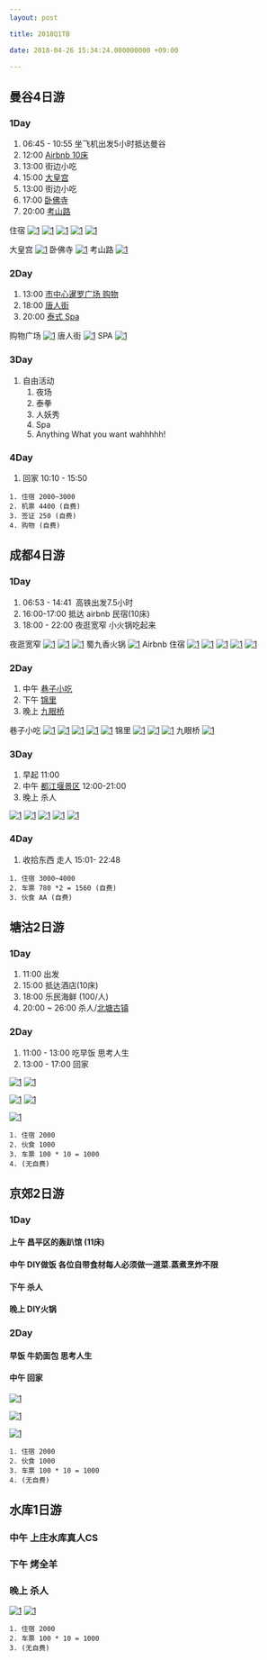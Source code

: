 ```yaml
---
layout: post

title: 2018Q1TB

date: 2018-04-26 15:34:24.000000000 +09:00

---
```


## 曼谷4日游

### 1Day  

1. 06:45 - 10:55 坐飞机出发5小时抵达曼谷
2. 12:00 [Airbnb 10床](https://zh.airbnb.com/rooms/253223?location=%E6%9B%BC%E8%B0%B7&adults=10&children=0&infants=0&guests=10&check_in=2018-04-13&check_out=2018-04-16&s=dZIrEqn8) 
3. 13:00 街边小吃
4. 15:00 [大皇宫](http://www.mafengwo.cn/poi/14375.html)
5. 13:00 街边小吃
6. 17:00 [卧佛寺](http://www.mafengwo.cn/poi/14637.html)
7. 20:00 [考山路](http://www.mafengwo.cn/poi/6017946.html)

住宿
[![1](/assets/2018tb/WX20180325-214428@2x.png)](https://zh.airbnb.com/rooms/253223?location=%E6%9B%BC%E8%B0%B7&adults=10&children=0&infants=0&guests=10&check_in=2018-04-13&check_out=2018-04-16&s=dZIrEqn8)
[![1](/assets/2018tb/WX20180325-214408@2x.png)](https://zh.airbnb.com/rooms/253223?location=%E6%9B%BC%E8%B0%B7&adults=10&children=0&infants=0&guests=10&check_in=2018-04-13&check_out=2018-04-16&s=dZIrEqn8)
[![1](/assets/2018tb/WX20180325-214518@2x.png)](https://zh.airbnb.com/rooms/253223?location=%E6%9B%BC%E8%B0%B7&adults=10&children=0&infants=0&guests=10&check_in=2018-04-13&check_out=2018-04-16&s=dZIrEqn8)
[![1](/assets/2018tb/WX20180325-214447@2x.png)](https://zh.airbnb.com/rooms/253223?location=%E6%9B%BC%E8%B0%B7&adults=10&children=0&infants=0&guests=10&check_in=2018-04-13&check_out=2018-04-16&s=dZIrEqn8)
[![1](/assets/2018tb/WX20180325-214502@2x.png)](https://zh.airbnb.com/rooms/253223?location=%E6%9B%BC%E8%B0%B7&adults=10&children=0&infants=0&guests=10&check_in=2018-04-13&check_out=2018-04-16&s=dZIrEqn8)

大皇宫
[![1](/assets/2018tb/WX20180325-215819@2x.png)](http://www.mafengwo.cn/poi/14375.html)
卧佛寺
[![1](/assets/2018tb/WX20180325-220106@2x.png)](http://www.mafengwo.cn/poi/14637.html)
考山路
[![1](/assets/2018tb/WX20180325-220008@2x.png)](http://www.mafengwo.cn/poi/6017946.html)




### 2Day

1. 13:00 [市中心暹罗广场 购物](http://www.mafengwo.cn/poi/88889.html)
2. 18:00 [唐人街](http://www.mafengwo.cn/poi/14609.html)
3. 20:00 [泰式 Spa](http://www.mafengwo.cn/poi/6025430.html)

购物广场
[![1](/assets/2018tb/WX20180325-220707@2x.png)](http://www.mafengwo.cn/poi/88889.html)
唐人街
[![1](/assets/2018tb/WX20180325-220641@2x.png)](http://www.mafengwo.cn/poi/14609.html)
SPA
[![1](/assets/2018tb/WX20180325-220631@2x.png)](http://www.mafengwo.cn/poi/6025430.html)


### 3Day

1. 自由活动
	1. 夜场 
	2. 泰拳 
	3. 人妖秀
	4. Spa
	5. Anything What you want wahhhhh!

### 4Day

1. 回家 10:10 -  15:50

```
1. 住宿 2000~3000
2. 机票 4400 (自费)
3. 签证 250 (自费)
4. 购物 (自费)
```

## 成都4日游

### 1Day

1. 06:53 - 14:41  高铁出发7.5小时
2. 16:00-17:00 抵达 airbnb 民宿(10床) 
3. 18:00 - 22:00 夜逛宽窄 小火锅吃起来 

夜逛宽窄
[![1](/assets/2018tb/WX20180325-180800@2x.png)](http://www.mafengwo.cn/poi/87950.html)
[![1](/assets/2018tb/WX20180325-180837@2x.png)](http://www.mafengwo.cn/poi/87950.html)
[![1](/assets/2018tb/WX20180325-180906@2x.png)](http://www.mafengwo.cn/poi/87950.html)
蜀九香火锅
[![1](/assets/2018tb/WX20180325-180945@2x.png)](http://www.mafengwo.cn/photo/poi/21212.html)
Airbnb 住宿
[![1](/assets/2018tb/WX20180325-200904@2x.png)](https://zh.airbnb.com/rooms/18163585?location=%E5%A4%A9%E6%B4%A5%E5%B8%82&adults=10&children=0&infants=0&guests=10&check_in=2018-04-13&check_out=2018-04-16&s=hBW3nLmB)
[![1](/assets/2018tb/WX20180325-200933@2x.png)](https://zh.airbnb.com/rooms/18163585?location=%E5%A4%A9%E6%B4%A5%E5%B8%82&adults=10&children=0&infants=0&guests=10&check_in=2018-04-13&check_out=2018-04-16&s=hBW3nLmB)
[![1](/assets/2018tb/WX20180325-201012@2x.png)](https://zh.airbnb.com/rooms/18163585?location=%E5%A4%A9%E6%B4%A5%E5%B8%82&adults=10&children=0&infants=0&guests=10&check_in=2018-04-13&check_out=2018-04-16&s=hBW3nLmB)
[![1](/assets/2018tb/WX20180325-201405@2x.png)](https://zh.airbnb.com/rooms/18163585?location=%E5%A4%A9%E6%B4%A5%E5%B8%82&adults=10&children=0&infants=0&guests=10&check_in=2018-04-13&check_out=2018-04-16&s=hBW3nLmB)
[![1](/assets/2018tb/WX20180325-201416@2x.png)](https://zh.airbnb.com/rooms/18163585?location=%E5%A4%A9%E6%B4%A5%E5%B8%82&adults=10&children=0&infants=0&guests=10&check_in=2018-04-13&check_out=2018-04-16&s=hBW3nLmB)

### 2Day

1. 中午 [巷子小吃](http://www.dianping.com/shop/2417725)
2. 下午 [锦里](http://www.mafengwo.cn/poi/1242.html)
3. 晚上 [九眼桥](http://www.mafengwo.cn/poi/7795.html) 

巷子小吃
[![1](/assets/2018tb/WX20180325-202454@2x.png)](http://www.dianping.com/shop/2417725)
[![1](/assets/2018tb/WX20180325-202523@2x.png)](http://www.dianping.com/shop/2417725)
[![1](/assets/2018tb/WX20180325-203633@2x.png)](http://www.dianping.com/shop/2417725)
[![1](/assets/2018tb/WX20180325-203648@2x.png)](http://www.dianping.com/shop/2417725)
[![1](/assets/2018tb/WX20180325-203713@2x.png)](http://www.dianping.com/shop/2417725)
锦里
[![1](/assets/2018tb/WX20180325-211515@2x.png)](http://www.mafengwo.cn/poi/1242.html)
[![1](/assets/2018tb/WX20180325-211550@2x.png)](http://www.mafengwo.cn/poi/1242.html)
[![1](/assets/2018tb/WX20180325-211617@2x.png)](http://www.mafengwo.cn/poi/1242.html)
九眼桥
[![1](/assets/2018tb/WX20180325-211752@2x.png)](http://www.mafengwo.cn/poi/7795.html)


### 3Day

1. 早起 11:00 
2. 中午 [都江堰景区](http://www.mafengwo.cn/poi/13732.html) 12:00-21:00
3. 晚上 杀人

[![1](/assets/2018tb/WX20180325-212527@2x.png)](http://www.mafengwo.cn/poi/13732.html)
[![1](/assets/2018tb/WX20180325-212320@2x.png)](http://www.mafengwo.cn/poi/13732.html)
[![1](/assets/2018tb/WX20180325-212344@2x.png)](http://www.mafengwo.cn/poi/13732.html)
[![1](/assets/2018tb/WX20180325-212358@2x.png)](http://www.mafengwo.cn/poi/13732.html)
[![1](/assets/2018tb/WX20180325-212415@2x.png)](http://www.mafengwo.cn/poi/13732.html)

### 4Day

1. 收拾东西 走人 15:01- 22:48 


```
1. 住宿 3000~4000 
2. 车票 780 *2 = 1560 (自费)
3. 伙食 AA (自费)
```

## 塘沽2日游

### 1Day

1. 11:00 出发
2. 15:00 抵达酒店(10床)
3. 18:00 乐民海鲜 (100/人)
4. 20:00 ~ 26:00 杀人/[北塘古镇]((http://www.dianping.com/shop/5385640))

### 2Day

1. 11:00 - 13:00 吃早饭 思考人生
2. 13:00 - 17:00 回家

[![1](/assets/2018tb/WX20180325-175625@2x.png)](http://www.dianping.com/shop/3023836)
[![1](/assets/2018tb/WX20180325-175737@2x.png)](http://www.dianping.com/shop/3023836)

[![1](/assets/2018tb/WX20180325-175917@2x.png)](https://zh.airbnb.com/rooms/21655915?location=%E4%B8%AD%E5%9B%BD%E5%A4%A9%E6%B4%A5%E5%B8%82&adults=10&check_in=2018-04-13&check_out=2018-04-15&s=qzMpI-HS)
[![1](/assets/2018tb/WX20180325-175933@2x.png)](https://zh.airbnb.com/rooms/21655915?location=%E4%B8%AD%E5%9B%BD%E5%A4%A9%E6%B4%A5%E5%B8%82&adults=10&check_in=2018-04-13&check_out=2018-04-15&s=qzMpI-HS)

[![1](/assets/2018tb/WX20180325-180345@2x.png)](http://www.dianping.com/shop/5385640)

```
1. 住宿 2000 
2. 伙食 1000
3. 车票 100 * 10 = 1000
4. (无自费)
```


## 京郊2日游

### 1Day

#### 上午 昌平区的轰趴馆 (11床)
#### 中午 DIY做饭 各位自带食材每人必须做一道菜.蒸煮烹炸不限
#### 下午 杀人
#### 晚上 DIY火锅 

### 2Day

#### 早饭 牛奶面包 思考人生
#### 中午 回家


[![1](/assets/2018tb/WX20180325-174101@2x.png)](https://zh.airbnb.com/rooms/13822044?location=%E5%8C%97%E4%BA%AC%2C%20%E4%B8%AD%E5%9B%BD&adults=10&check_in=2018-04-13&check_out=2018-04-14&s=ksoZx8rD)

[![1](/assets/2018tb/WX20180325-174620@2x.png)](https://zh.airbnb.com/rooms/13822044?location=%E5%8C%97%E4%BA%AC%2C%20%E4%B8%AD%E5%9B%BD&adults=10&check_in=2018-04-13&check_out=2018-04-14&s=ksoZx8rD)

[![1](/assets/2018tb/WX20180325-174709@2x.png)](https://zh.airbnb.com/rooms/13822044?location=%E5%8C%97%E4%BA%AC%2C%20%E4%B8%AD%E5%9B%BD&adults=10&check_in=2018-04-13&check_out=2018-04-14&s=ksoZx8rD)


```
1. 住宿 2000 
2. 伙食 1000
3. 车票 100 * 10 = 1000
4. (无自费)
```

## 水库1日游

### 中午 上庄水库真人CS 
### 下午 烤全羊
### 晚上 杀人

[![1](/assets/2018tb/73740db9cb28166b64af1d7671f92a90204944.jpg)](http://www.dianping.com/shop/67519300)
[![1](/assets/2018tb/CcEOENb8pN0H7R2KiMcHt8Gfvs02I_5IxKdPsQ0o8Ee1oo9IaTilO-QeTxH8qvI8TYGVDmosZWTLal1WbWRW3A.jpg)](http://t.dianping.com/deal/21300297)

```
1. 住宿 2000 
2. 车票 100 * 10 = 1000
3. (无自费)
```

